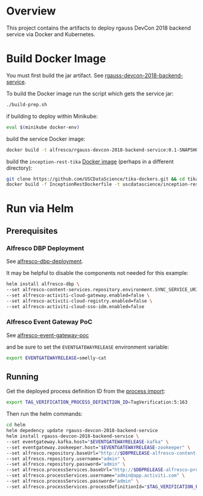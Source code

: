 # Overview

This project contains the artifacts to deploy rgauss DevCon 2018 backend service via Docker and Kubernetes.

# Build Docker Image

You must first build the jar artifact.  See [rgauss-devcon-2018-backend-service](../rgauss-devcon-2018-backend-service).

To build the Docker image run the script which gets the service jar:

```bash
./build-prep.sh
```

if building to deploy within Minikube:

```bash
eval $(minikube docker-env)
```

build the service Docker image:

```bash
docker build -t alfresco/rgauss-devcon-2018-backend-service:0.1-SNAPSHOT .
```

build the `inception-rest-tika` [Docker image](https://wiki.apache.org/tika/TikaAndVision#Step_1._Setup_REST_Server) (perhaps in a different directory):

```bash
git clone https://github.com/USCDataScience/tika-dockers.git && cd tika-dockers
docker build -f InceptionRestDockerfile -t uscdatascience/inception-rest-tika .
```

# Run via Helm

## Prerequisites

### Alfresco DBP Deployment

See [alfresco-dbp-deployment](https://github.com/Alfresco/alfresco-dbp-deployment).

It may be helpful to disable the components not needed for this example:

```bash
helm install alfresco-dbp \
--set alfresco-content-services.repository.environment.SYNC_SERVICE_URI="http://$ELBADDRESS:$INFRAPORT/syncservice" \
--set alfresco-activiti-cloud-gateway.enabled=false \
--set alfresco-activiti-cloud-registry.enabled=false \
--set alfresco-activiti-cloud-sso-idm.enabled=false
```

### Alfresco Event Gateway PoC

See [alfresco-event-gateway-poc](../alfresco-event-gateway-poc)

and be sure to set the `EVENTGATEWAYRELEASE` environment variable:

```bash
export EVENTGATEWAYRELEASE=smelly-cat
```

## Running
Get the deployed process definition ID from the [process import](../rgauss-devcon-2018-process):

```bash
export TAG_VERIFICATION_PROCESS_DEFINITION_ID=TagVerification:5:163
```

Then run the helm commands:

```bash
cd helm
helm depedency update rgauss-devcon-2018-backend-service
helm install rgauss-devcon-2018-backend-service \
--set eventgateway.kafka.host="$EVENTGATEWAYRELEASE-kafka" \
--set eventgateway.zookeeper.host="$EVENTGATEWAYRELEASE-zookeeper" \
--set alfresco.repository.baseUrl="http://$DBPRELEASE-alfresco-content-services-repository/alfresco" \
--set alfresco.repository.username="admin" \
--set alfresco.repository.password="admin" \
--set alfresco.processServices.baseUrl="http://$DBPRELEASE-alfresco-process-services/activiti-app" \
--set alfresco.processServices.username="admin@app.activiti.com" \
--set alfresco.processServices.password="admin" \
--set alfresco.processServices.processDefinitionId="$TAG_VERIFICATION_PROCESS_DEFINITION_ID"
```
